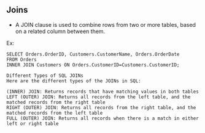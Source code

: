 
## Joins

- A JOIN clause is used to combine rows from two or more tables, based on a related column between them.


Ex:
```roomsql
SELECT Orders.OrderID, Customers.CustomerName, Orders.OrderDate
FROM Orders
INNER JOIN Customers ON Orders.CustomerID=Customers.CustomerID;
```


```roomsql
Different Types of SQL JOINs
Here are the different types of the JOINs in SQL:

(INNER) JOIN: Returns records that have matching values in both tables
LEFT (OUTER) JOIN: Returns all records from the left table, and the matched records from the right table
RIGHT (OUTER) JOIN: Returns all records from the right table, and the matched records from the left table
FULL (OUTER) JOIN: Returns all records when there is a match in either left or right table
```

